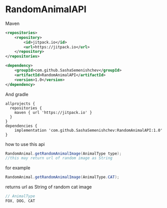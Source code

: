 # RandomAnimalAPI

Maven
```xml
<repositories>
	<repository>
		<id>jitpack.io</id>
		<url>https://jitpack.io</url>
	</repository>
</repositories>

<dependency>
	<groupId>com.github.SashaSemenishchev</groupId>
    <artifactId>RandomAnimalAPI</artifactId>
    <version>1.0</version>
</dependency>
```

And gradle

```
allprojects {
  repositories {
    maven { url 'https://jitpack.io' }
  }
}
dependencies {
	implementation 'com.github.SashaSemenishchev:RandomAnimalAPI:1.0'
}
```


how to use this api

```java
RandomAnimal.getRandomAnimalImage(AnimalType type);
//this may return url of random image as String
```
for example

```java
RandomAnimal.getRandomAnimalImage(AnimalType.CAT);
```
returns url as String of random cat image

```java
// AnimalType
FOX, DOG, CAT
```
